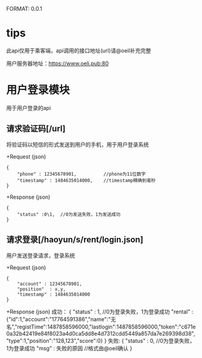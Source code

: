 FORMAT: 0.0.1

# tips
此api仅用于乘客端，api调用的接口地址(url)请@oeil补充完整

用户服务器地址：https://www.oeli.pub:80

# 用户登录模块
用于用户登录的api

## 请求验证码[/url]
将验证码以短信的形式发送到用户的手机，用于用户登录系统

+Request (json)

	{
		"phone" : 12345678901,			//phone为11位数字
		"timestamp"	: 1484635014000,	//timestamp精确到毫秒
	}

+Response (json)
	
	{
		"status" :0\1,	//0为发送失败，1为发送成功
	}

## 请求登录[/haoyun/s/rent/login.json]
用户发送登录请求，登录系统

+Request (json)

	{
		"account" : 12345678901,
		"position"	: x,y,
		"timestamp"	: 1484635014000
	}

+Response (json)
成功：
	{
		"status" 	: 1,	//0为登录失败，1为登录成功
		"rental"	:{"id":1,"account":"17764591386","name":"无名","registTime":1487858596000,"lastlogin":1487858596000,"token":"c671e0a32b42419e84f8023a4d0ca5dd8e4d7312cdd5449a857da7e269398d38","type":1,"position":"128,123","score":0}
	}
失败:
	{
		"status" 	: 0,	   //0为登录失败，1为登录成功
		"msg"		: 失败的原因	//格式由@oeil确认
	}